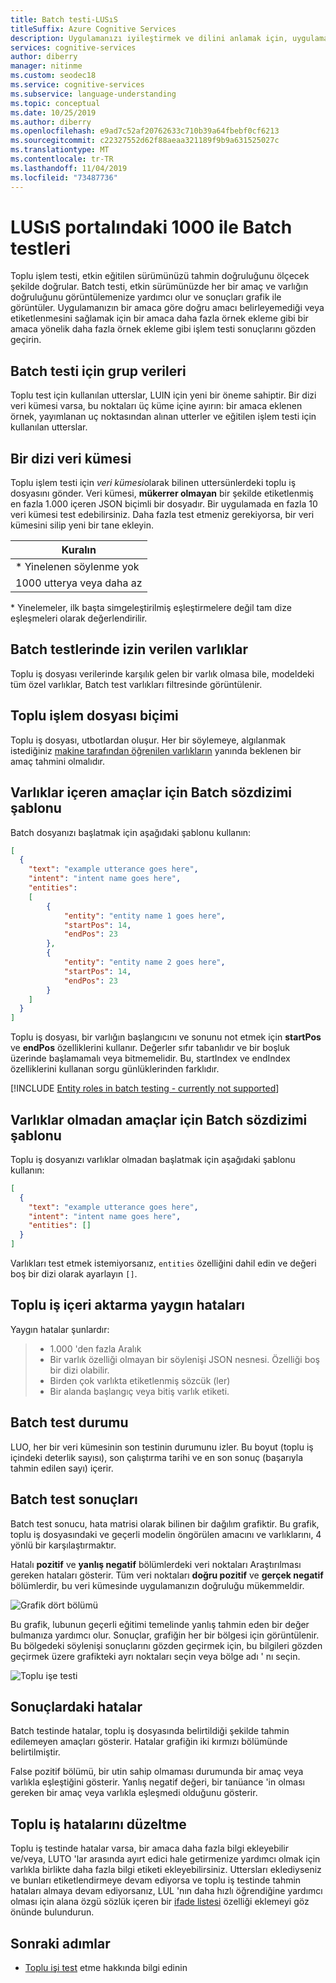 ```yaml
---
title: Batch testi-LUSıS
titleSuffix: Azure Cognitive Services
description: Uygulamanızı iyileştirmek ve dilini anlamak için, uygulamanızda sürekli olarak çalışmak üzere toplu test kullanın.
services: cognitive-services
author: diberry
manager: nitinme
ms.custom: seodec18
ms.service: cognitive-services
ms.subservice: language-understanding
ms.topic: conceptual
ms.date: 10/25/2019
ms.author: diberry
ms.openlocfilehash: e9ad7c52af20762633c710b39a64fbebf0cf6213
ms.sourcegitcommit: c22327552d62f88aeaa321189f9b9a631525027c
ms.translationtype: MT
ms.contentlocale: tr-TR
ms.lasthandoff: 11/04/2019
ms.locfileid: "73487736"
---
```

# <a name="batch-testing-with-1000-utterances-in-luis-portal"></a>LUSıS portalındaki 1000 ile Batch testleri

Toplu işlem testi, etkin eğitilen sürümünüzü tahmin doğruluğunu ölçecek şekilde doğrular. Batch testi, etkin sürümünüzde her bir amaç ve varlığın doğruluğunu görüntülemenize yardımcı olur ve sonuçları grafik ile görüntüler. Uygulamanızın bir amaca göre doğru amacı belirleyemediği veya etiketlenmesini sağlamak için bir amaca daha fazla örnek ekleme gibi bir amaca yönelik daha fazla örnek ekleme gibi işlem testi sonuçlarını gözden geçirin.

## <a name="group-data-for-batch-test"></a>Batch testi için grup verileri

Toplu test için kullanılan utterslar, LUIN için yeni bir öneme sahiptir. Bir dizi veri kümesi varsa, bu noktaları üç küme içine ayırın: bir amaca eklenen örnek, yayımlanan uç noktasından alınan utterler ve eğitilen işlem testi için kullanılan utterslar. 

## <a name="a-data-set-of-utterances"></a>Bir dizi veri kümesi

Toplu işlem testi için *veri kümesi*olarak bilinen uttersünlerdeki toplu iş dosyasını gönder. Veri kümesi, **mükerrer olmayan** bir şekilde etiketlenmiş en fazla 1.000 içeren JSON biçimli bir dosyadır. Bir uygulamada en fazla 10 veri kümesi test edebilirsiniz. Daha fazla test etmeniz gerekiyorsa, bir veri kümesini silip yeni bir tane ekleyin.

|**Kuralın**|
|--|
|\* Yinelenen söylenme yok|
|1000 utterya veya daha az|

\* Yinelemeler, ilk başta simgeleştirilmiş eşleştirmelere değil tam dize eşleşmeleri olarak değerlendirilir. 

## <a name="entities-allowed-in-batch-tests"></a>Batch testlerinde izin verilen varlıklar

Toplu iş dosyası verilerinde karşılık gelen bir varlık olmasa bile, modeldeki tüm özel varlıklar, Batch test varlıkları filtresinde görüntülenir.

<a name="json-file-with-no-duplicates"></a>
<a name="example-batch-file"></a>

## <a name="batch-file-format"></a>Toplu işlem dosyası biçimi

Toplu iş dosyası, utbotlardan oluşur. Her bir söylemeye, algılanmak istediğiniz [makine tarafından öğrenilen varlıkların](luis-concept-entity-types.md#types-of-entities) yanında beklenen bir amaç tahmini olmalıdır. 

## <a name="batch-syntax-template-for-intents-with-entities"></a>Varlıklar içeren amaçlar için Batch sözdizimi şablonu

Batch dosyanızı başlatmak için aşağıdaki şablonu kullanın:

```JSON
[
  {
    "text": "example utterance goes here",
    "intent": "intent name goes here",
    "entities": 
    [
        {
            "entity": "entity name 1 goes here",
            "startPos": 14,
            "endPos": 23
        },
        {
            "entity": "entity name 2 goes here",
            "startPos": 14,
            "endPos": 23
        }
    ]
  }
]
```

Toplu iş dosyası, bir varlığın başlangıcını ve sonunu not etmek için **startPos** ve **endPos** özelliklerini kullanır. Değerler sıfır tabanlıdır ve bir boşluk üzerinde başlamamalı veya bitmemelidir. Bu, startIndex ve endIndex özelliklerini kullanan sorgu günlüklerinden farklıdır. 

[!INCLUDE [Entity roles in batch testing - currently not supported](../../../includes/cognitive-services-luis-roles-not-supported-in-batch-testing.md)]

## <a name="batch-syntax-template-for-intents-without-entities"></a>Varlıklar olmadan amaçlar için Batch sözdizimi şablonu

Toplu iş dosyanızı varlıklar olmadan başlatmak için aşağıdaki şablonu kullanın:

```JSON
[
  {
    "text": "example utterance goes here",
    "intent": "intent name goes here",
    "entities": []
  }
]
```

Varlıkları test etmek istemiyorsanız, `entities` özelliğini dahil edin ve değeri boş bir dizi olarak ayarlayın `[]`.


## <a name="common-errors-importing-a-batch"></a>Toplu iş içeri aktarma yaygın hataları

Yaygın hatalar şunlardır: 

> * 1\.000 'den fazla Aralık
> * Bir varlık özelliği olmayan bir söylenişi JSON nesnesi. Özelliği boş bir dizi olabilir.
> * Birden çok varlıkta etiketlenmiş sözcük (ler)
> * Bir alanda başlangıç veya bitiş varlık etiketi.

## <a name="batch-test-state"></a>Batch test durumu

LUO, her bir veri kümesinin son testinin durumunu izler. Bu boyut (toplu iş içindeki deterlik sayısı), son çalıştırma tarihi ve en son sonuç (başarıyla tahmin edilen sayı) içerir.

<a name="sections-of-the-results-chart"></a>

## <a name="batch-test-results"></a>Batch test sonuçları

Batch test sonucu, hata matrisi olarak bilinen bir dağılım grafiktir. Bu grafik, toplu iş dosyasındaki ve geçerli modelin öngörülen amacını ve varlıklarını, 4 yönlü bir karşılaştırmaktır. 

Hatalı **pozitif** ve **yanlış negatif** bölümlerdeki veri noktaları Araştırılması gereken hataları gösterir. Tüm veri noktaları **doğru pozitif** ve **gerçek negatif** bölümlerdir, bu veri kümesinde uygulamanızın doğruluğu mükemmeldir.

![Grafik dört bölümü](./media/luis-concept-batch-test/chart-sections.png)

Bu grafik, lubunun geçerli eğitimi temelinde yanlış tahmin eden bir değer bulmanıza yardımcı olur. Sonuçlar, grafiğin her bir bölgesi için görüntülenir. Bu bölgedeki söylenişi sonuçlarını gözden geçirmek için, bu bilgileri gözden geçirmek üzere grafikteki ayrı noktaları seçin veya bölge adı ' nı seçin.

![Toplu işe testi](./media/luis-concept-batch-test/batch-testing.png)

## <a name="errors-in-the-results"></a>Sonuçlardaki hatalar

Batch testinde hatalar, toplu iş dosyasında belirtildiği şekilde tahmin edilemeyen amaçları gösterir. Hatalar grafiğin iki kırmızı bölümünde belirtilmiştir. 

False pozitif bölümü, bir utin sahip olmaması durumunda bir amaç veya varlıkla eşleştiğini gösterir. Yanlış negatif değeri, bir tanüance 'in olması gereken bir amaç veya varlıkla eşleşmedi olduğunu gösterir. 

## <a name="fixing-batch-errors"></a>Toplu iş hatalarını düzeltme

Toplu iş testinde hatalar varsa, bir amaca daha fazla bilgi ekleyebilir ve/veya, LUTO 'lar arasında ayırt edici hale getirmenize yardımcı olmak için varlıkla birlikte daha fazla bilgi etiketi ekleyebilirsiniz. Uttersları eklediyseniz ve bunları etiketlendirmeye devam ediyorsa ve toplu iş testinde tahmin hataları almaya devam ediyorsanız, LUL 'nın daha hızlı öğrendiğine yardımcı olması için alana özgü sözlük içeren bir [ifade listesi](luis-concept-feature.md) özelliği eklemeyi göz önünde bulundurun. 

## <a name="next-steps"></a>Sonraki adımlar

* [Toplu işi test](luis-how-to-batch-test.md) etme hakkında bilgi edinin
